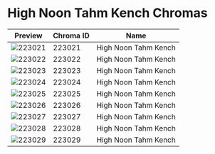 # High Noon Tahm Kench Chromas

| Preview | Chroma ID | Name |
|---------|-----------|------|
| ![223021](https://raw.communitydragon.org/latest/plugins/rcp-be-lol-game-data/global/default/v1/champion-chroma-images/223/223021.png) | 223021 | High Noon Tahm Kench |
| ![223022](https://raw.communitydragon.org/latest/plugins/rcp-be-lol-game-data/global/default/v1/champion-chroma-images/223/223022.png) | 223022 | High Noon Tahm Kench |
| ![223023](https://raw.communitydragon.org/latest/plugins/rcp-be-lol-game-data/global/default/v1/champion-chroma-images/223/223023.png) | 223023 | High Noon Tahm Kench |
| ![223024](https://raw.communitydragon.org/latest/plugins/rcp-be-lol-game-data/global/default/v1/champion-chroma-images/223/223024.png) | 223024 | High Noon Tahm Kench |
| ![223025](https://raw.communitydragon.org/latest/plugins/rcp-be-lol-game-data/global/default/v1/champion-chroma-images/223/223025.png) | 223025 | High Noon Tahm Kench |
| ![223026](https://raw.communitydragon.org/latest/plugins/rcp-be-lol-game-data/global/default/v1/champion-chroma-images/223/223026.png) | 223026 | High Noon Tahm Kench |
| ![223027](https://raw.communitydragon.org/latest/plugins/rcp-be-lol-game-data/global/default/v1/champion-chroma-images/223/223027.png) | 223027 | High Noon Tahm Kench |
| ![223028](https://raw.communitydragon.org/latest/plugins/rcp-be-lol-game-data/global/default/v1/champion-chroma-images/223/223028.png) | 223028 | High Noon Tahm Kench |
| ![223029](https://raw.communitydragon.org/latest/plugins/rcp-be-lol-game-data/global/default/v1/champion-chroma-images/223/223029.png) | 223029 | High Noon Tahm Kench |